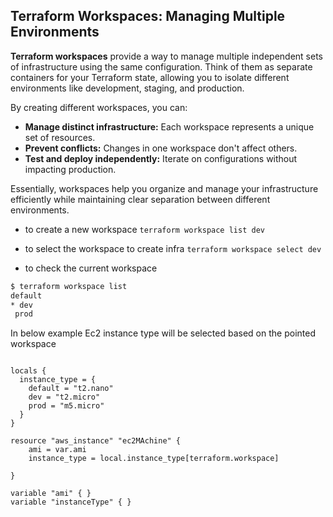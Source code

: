 ## Terraform Workspaces: Managing Multiple Environments

**Terraform workspaces** provide a way to manage multiple independent sets of infrastructure using the same configuration. Think of them as separate containers for your Terraform state, allowing you to isolate different environments like development, staging, and production. 

By creating different workspaces, you can:
* **Manage distinct infrastructure:** Each workspace represents a unique set of resources.
* **Prevent conflicts:** Changes in one workspace don't affect others.
* **Test and deploy independently:** Iterate on configurations without impacting production.

Essentially, workspaces help you organize and manage your infrastructure efficiently while maintaining clear separation between different environments. 


- to create a new workspace
`terraform workspace list dev `

- to select the workspace to create infra
`terraform workspace select dev`

 - to check the current workspace
```sh
$ terraform workspace list
default
* dev
 prod
```



In below example Ec2 instance type will be selected based on the pointed workspace
```

locals {
  instance_type = {
    default = "t2.nano"
    dev = "t2.micro"
    prod = "m5.micro"
  }
}

resource "aws_instance" "ec2MAchine" {
    ami = var.ami
    instance_type = local.instance_type[terraform.workspace]
  
}

variable "ami" { }
variable "instanceType" { }
```
